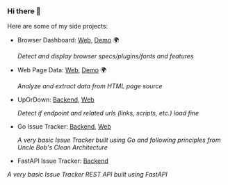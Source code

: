 ### Hi there 👋

Here are some of my side projects:
- Browser Dashboard: [Web](https://github.com/ademsa/browser-dashboard), [Demo](https://ademsa.github.io/browser-dashboard) 🌍
  
  <em>Detect and display browser specs/plugins/fonts and features</em>
  
- Web Page Data: [Web](https://github.com/ademsa/web-page-data), [Demo](https://ademsa.github.io/web-page-data) 🌍
  
  <em>Analyze and extract data from HTML page source</em>
  
- UpOrDown: [Backend](https://github.com/ademsa/upordown), [Web](https://github.com/ademsa/upordown-web)

  <em>Detect if endpoint and related urls (links, scripts, etc.) load fine</em>

- Go Issue Tracker: [Backend](https://github.com/ademsa/go-issue-tracker), [Web](https://github.com/ademsa/go-issue-tracker-web)

  <em>A very basic Issue Tracker built using Go and following principles from Uncle Bob's Clean Architecture</em>
  
 - FastAPI Issue Tracker: [Backend](https://github.com/ademsa/fastapi-issue-tracker)

  <em>A very basic Issue Tracker REST API built using FastAPI </em>
